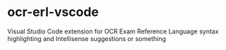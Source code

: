 # ocr-erl-vscode
Visual Studio Code extension for OCR Exam Reference Language syntax highlighting and Intellisense suggestions or something
